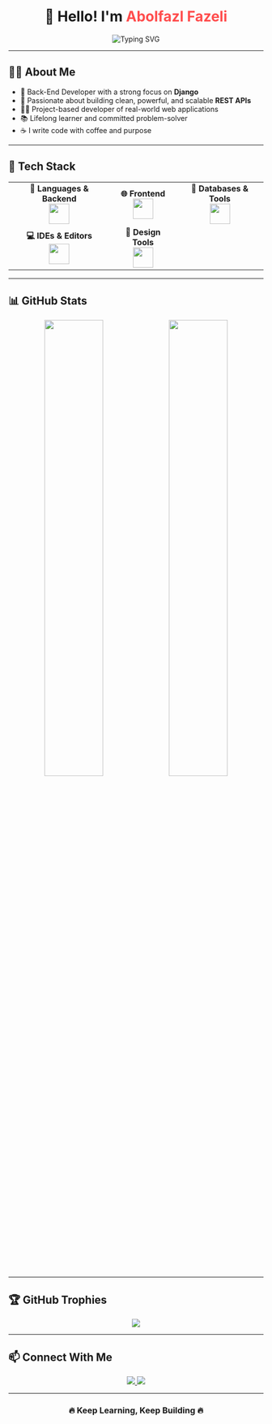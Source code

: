 <h1 align="center">
  👋 Hello! I'm <span style="color:#ff4d4d;">Abolfazl Fazeli</span>
</h1>

<p align="center">
  <img src="https://readme-typing-svg.herokuapp.com?font=Fira+Code&weight=500&pause=1000&color=00C2FF&center=true&width=500&lines=Back-End+Developer+%7C+Django+Lover;Passionate+about+clean+%26+scalable+REST+APIs;Project-Based+Web+Developer;Lifelong+Learner+%26+Problem+Solver;Code+%2B+Coffee+%3D+❤️" alt="Typing SVG" />
</p>


---

## 👨‍💻 About Me

- 🔧 Back-End Developer with a strong focus on **Django**
- 🚀 Passionate about building clean, powerful, and scalable **REST APIs**
- 🧑‍💼 Project-based developer of real-world web applications
- 📚 Lifelong learner and committed problem-solver
- ☕ I write code with coffee and purpose

---

## 🚀 Tech Stack

<table align="center">
  <tr>
    <td align="center">
      <strong>🧠 Languages & Backend</strong><br>
      <img src="https://skillicons.dev/icons?i=python,django,js" height="40" />
    </td>
    <td align="center">
      <strong>🌐 Frontend</strong><br>
      <img src="https://skillicons.dev/icons?i=html,css,bootstrap" height="40" />
    </td>
    <td align="center">
      <strong>🧩 Databases & Tools</strong><br>
      <img src="https://skillicons.dev/icons?i=mysql,postgresql,git,github" height="40" />
    </td>
  </tr>
  <tr>
    <td align="center">
      <strong>💻 IDEs & Editors</strong><br>
      <img src="https://skillicons.dev/icons?i=vscode,pycharm,phpstorm" height="40" />
    </td>
    <td align="center">
      <strong>🎨 Design Tools</strong><br>
      <img src="https://skillicons.dev/icons?i=photoshop,illustrator" height="40" />
    </td>
    <td></td>
  </tr>
</table>

---

## 📊 GitHub Stats

<p align="center">
  <img src="https://github-readme-stats.vercel.app/api?username=Abolfazl-Fazeli34&show_icons=true&theme=radical" width="48%" />
  <img src="https://github-readme-stats.vercel.app/api/top-langs/?username=Abolfazl-Fazeli34&layout=compact&theme=radical&exclude_repo=big-js-project" width="48%" />
</p>

---

## 🏆 GitHub Trophies

<p align="center">
  <img src="https://github-profile-trophy.vercel.app/?username=Abolfazl-Fazeli34&theme=onedark" />
</p>

---

## 📫 Connect With Me

<p align="center">
  <a href="#" target="_blank">
    <img src="https://img.shields.io/badge/Instagram-@Rad_Front-E4405F?style=for-the-badge&logo=instagram&logoColor=white" />
  </a>
  <a href="https://web.telegram.org/a/" target="_blank">
    <img src="https://img.shields.io/badge/Telegram-@AminKhoy78-0088cc?style=for-the-badge&logo=telegram" />
  </a>
</p>

---

<h3 align="center">🔥 Keep Learning, Keep Building 🔥</h3>
